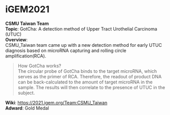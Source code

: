 # iGEM2021  
**CSMU Taiwan Team**  
**Topic**: GotCha: A detection method of Upper Tract Urothelial Carcinoma (UTUC)  
**Overview**:  
CSMU_Taiwan team came up with a new detection method for early UTUC diagnosis based on microRNA capturing and rolling circle amplification(RCA).  
> How GotCha works?  
> The circular probe of GotCha binds to the target microRNA, which serves as the primer of RCA. Therefore, the readout of product DNA can be back-calculated to the amount of target microRNA in the sample. The results will then correlate to the presence of UTUC in the subject.  

**Wiki**: https://2021.igem.org/Team:CSMU_Taiwan  
**Adward**:  Gold Medal
